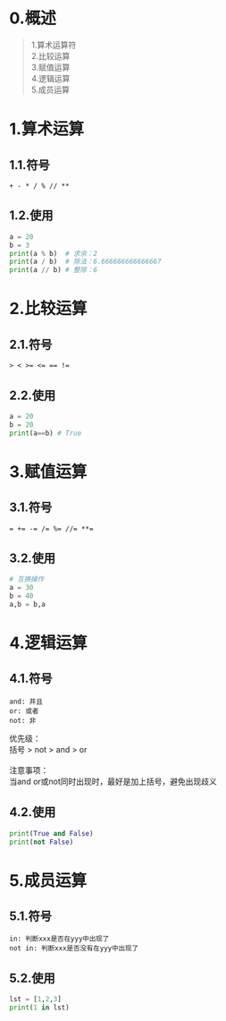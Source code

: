 # 0.概述
> 1.算术运算符</br>2.比较运算</br>3.赋值运算</br>4.逻辑运算</br>5.成员运算
# 1.算术运算
## 1.1.符号
```
+ - * / % // **
```
## 1.2.使用
```python
a = 20
b = 3
print(a % b)  # 求余：2
print(a / b)  # 除法：6.666666666666667
print(a // b) # 整除：6
```
# 2.比较运算
## 2.1.符号
```
> < >= <= == !=
```
## 2.2.使用
```python
a = 20
b = 20
print(a==b) # True
```
# 3.赋值运算
## 3.1.符号
```
= += -= /= %= //= **=
```
## 3.2.使用
```python
# 互换操作
a = 30
b = 40
a,b = b,a
```
# 4.逻辑运算
## 4.1.符号
```
and: 并且
or: 或者
not: 非
```
优先级：</br>
   括号 > not > and > or  </br></br>
注意事项：</br> 
当and or或not同时出现时，最好是加上括号，避免出现歧义
## 4.2.使用
```python
print(True and False)
print(not False)
```
# 5.成员运算
## 5.1.符号
```
in: 判断xxx是否在yyy中出现了
not in: 判断xxx是否没有在yyy中出现了
```
## 5.2.使用
```python
lst = [1,2,3]
print(1 in lst)
```